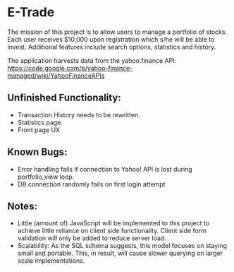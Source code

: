 E-Trade
=====

The mission of this project is to allow users to manage a portfolio of stocks.
Each user receives $10,000 upon registration which s/he will be able to invest.
Additional features include search options, statistics and history.

The application harvests data from the yahoo.finance API:
https://code.google.com/p/yahoo-finance-managed/wiki/YahooFinanceAPIs

Unfinished Functionality:
-----
- Transaction History needs to be rewritten.
- Statistics page.
- Front page UX

Known Bugs:
-----
- Error handling fails if connection to Yahoo! API is lost during portfolio_view loop.
- DB connection randomly fails on first login attempt 

Notes:
-----
- Little (amount of) JavaScript will be implemented to this project to achieve little reliance on client side functionality.
  Client side form validation will only be added to reduce server load.
- Scalability: As the SQL schema suggests, this model focuses on staying small and portable.
  This, in result, will cause slower querying on larger scale implementations.
